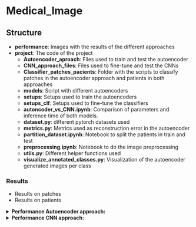 # Medical_Image
## Structure
- **performance**: Images with the results of the different approaches
- **project**: The code of the project
  - **Autoencoder_aproach**: Files used to train and test the autoencoder
  - **CNN_approach_files**: Files used to fine-tune and test the CNNs
  - **Classifier_patches_pacients**: Folder with the scripts to classify patches in the autoencoder approach and patients in both approaches
  - **models**: Script with different autoencoders
  - **setups**: Setups used to train the autoencoders
  - **setups_clf**: Setups used to fine-tune the classifiers
  - **autoncoder_vs_CNN.ipynb**: Comparison of parameters and inference time of both models.
  - **dataset.py**: different pytorch datasets used
  - **metrics.py**: Metrics used as reconstruction error in the autoencoder
  - **partition_dataset.ipynb**: Notebook to split the patients in train and test
  - **preprocessing.ipynb**: Notebook to do the image preprocessing 
  - **utils.py**: Different helper functions used
  - **visualize_annotated_classes.py**: Visualization of the autoencoder generated images per class
### Results
- Results on patches
- Results on patients

<details close>
<summary><b>Performance Autoencoder approach:</b></summary>

### Patch classification 
![Performance](performance/Autoencoder-patches.png)

### Patient classification
![Performance](performance/Autoencoder-3classes.png)
![Performance](performance/Autoencoder-2classes.png)



</details>

<details close>
<summary><b>Performance CNN approach:</b></summary>

### Patch classification 
![Performance](performance/CNN-patches.png)

### Patient classification
![Performance](performance/CNN-3classes.png)
![Performance](performance/CNN-2classes.png)

</details>

&nbsp;
